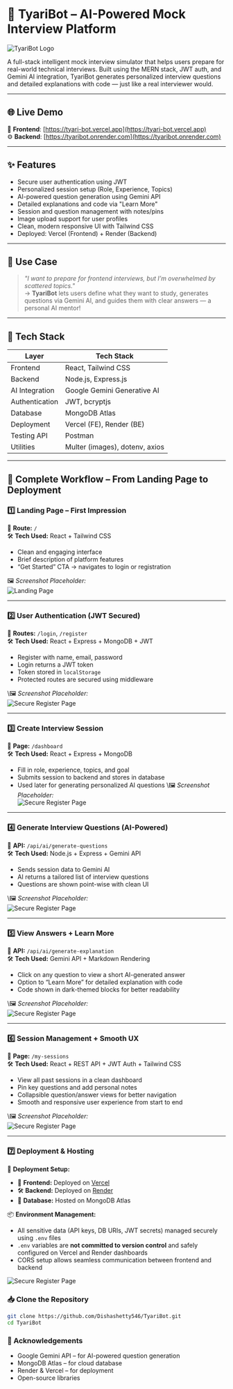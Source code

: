 # 🤖 TyariBot – AI-Powered Mock Interview Platform

![TyariBot Logo](./ScreenShots/l.PNG)

A full-stack intelligent mock interview simulator that helps users prepare for real-world technical interviews. Built using the MERN stack, JWT auth, and Gemini AI integration, TyariBot generates personalized interview questions and detailed explanations with code — just like a real interviewer would.

---

## 🌐 Live Demo

🔗 **Frontend**: [https://tyari-bot.vercel.app](https://tyari-bot.vercel.app)  
⚙️ **Backend**: [https://tyaribot.onrender.com](https://tyaribot.onrender.com)

---

## ✨ Features

- Secure user authentication using JWT
- Personalized session setup (Role, Experience, Topics)
- AI-powered question generation using Gemini API
- Detailed explanations and code via "Learn More"
- Session and question management with notes/pins
- Image upload support for user profiles
- Clean, modern responsive UI with Tailwind CSS
- Deployed: Vercel (Frontend) + Render (Backend)

---

## 🧠 Use Case

> _"I want to prepare for frontend interviews, but I’m overwhelmed by scattered topics."_  
> → **TyariBot** lets users define what they want to study, generates questions via Gemini AI, and guides them with clear answers — a personal AI mentor!

---

## 🔧 Tech Stack

| Layer          | Tech Stack                     |
| -------------- | ------------------------------ |
| Frontend       | React, Tailwind CSS            |
| Backend        | Node.js, Express.js            |
| AI Integration | Google Gemini Generative AI    |
| Authentication | JWT, bcryptjs                  |
| Database       | MongoDB Atlas                  |
| Deployment     | Vercel (FE), Render (BE)       |
| Testing API    | Postman                        |
| Utilities      | Multer (images), dotenv, axios |

---

## 🧭 Complete Workflow – From Landing Page to Deployment

### 1️⃣ Landing Page – First Impression

📍 **Route:** `/`  
🛠️ **Tech Used:** React + Tailwind CSS

- Clean and engaging interface
- Brief description of platform features
- “Get Started” CTA → navigates to login or registration

🖼️ _Screenshot Placeholder:_  
![Landing Page](./ScreenShots/lp.png)

---

### 2️⃣ User Authentication (JWT Secured)

📍 **Routes:** `/login`, `/register`  
🛠️ **Tech Used:** React + Express + MongoDB + JWT

- Register with name, email, password
- Login returns a JWT token
- Token stored in `localStorage`
- Protected routes are secured using middleware

\🖼️ _Screenshot Placeholder:_  
![Secure Register Page](./ScreenShots/r.png)

---

### 3️⃣ Create Interview Session

📍 **Page:** `/dashboard`  
🛠️ **Tech Used:** React + Express + MongoDB

- Fill in role, experience, topics, and goal
- Submits session to backend and stores in database
- Used later for generating personalized AI questions
  \🖼️ _Screenshot Placeholder:_  
  ![Secure Register Page](./ScreenShots/d.PNG)

---

### 4️⃣ Generate Interview Questions (AI-Powered)

📍 **API:** `/api/ai/generate-questions`  
🛠️ **Tech Used:** Node.js + Express + Gemini API

- Sends session data to Gemini AI
- AI returns a tailored list of interview questions
- Questions are shown point-wise with clean UI

\🖼️ _Screenshot Placeholder:_  
![Secure Register Page](./ScreenShots/g.PNG)

---

### 5️⃣ View Answers + Learn More

📍 **API:** `/api/ai/generate-explanation`  
🛠️ **Tech Used:** Gemini API + Markdown Rendering

- Click on any question to view a short AI-generated answer
- Option to “Learn More” for detailed explanation with code
- Code shown in dark-themed blocks for better readability

\🖼️ _Screenshot Placeholder:_  
![Secure Register Page](./ScreenShots/e.PNG)

---

### 6️⃣ Session Management + Smooth UX

📍 **Page:** `/my-sessions`  
🛠️ **Tech Used:** React + REST API + JWT Auth + Tailwind CSS

- View all past sessions in a clean dashboard
- Pin key questions and add personal notes
- Collapsible question/answer views for better navigation
- Smooth and responsive user experience from start to end

\🖼️ _Screenshot Placeholder:_  
![Secure Register Page](./ScreenShots/s.png)

---

### 7️⃣ Deployment & Hosting

📍 **Deployment Setup:**

- 🚀 **Frontend:** Deployed on [Vercel](https://tyari-bot.vercel.app)
- 🛠️ **Backend:** Deployed on [Render](https://tyaribot.onrender.com)
- 💾 **Database:** Hosted on MongoDB Atlas

📦 **Environment Management:**

- All sensitive data (API keys, DB URIs, JWT secrets) managed securely using `.env` files
- `.env` variables are **not committed to version control** and safely configured on Vercel and Render dashboards
- CORS setup allows seamless communication between frontend and backend

![Secure Register Page](./ScreenShots/render.PNG)

### 📥 Clone the Repository

```bash
git clone https://github.com/Dishashetty546/TyariBot.git
cd TyariBot
```

### 🙌 Acknowledgements

- Google Gemini API – for AI-powered question generation
- MongoDB Atlas – for cloud database
- Render & Vercel – for deployment
- Open-source libraries
